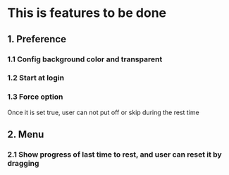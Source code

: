 # This is features to be done

## 1. Preference

### 1.1 Config background color and transparent

### 1.2 Start at login

### 1.3 Force option

Once it is set true, user can not put off or skip during the rest time 

## 2. Menu

### 2.1 Show progress of last time to rest, and user can reset it by dragging


